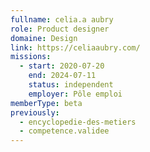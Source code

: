 ```yaml
---
fullname: celia.a aubry
role: Product designer
domaine: Design
link: https://celiaaubry.com/
missions:
  - start: 2020-07-20
    end: 2024-07-11
    status: independent
    employer: Pôle emploi
memberType: beta
previously:
  - encyclopedie-des-metiers
  - competence.validee
---
```


